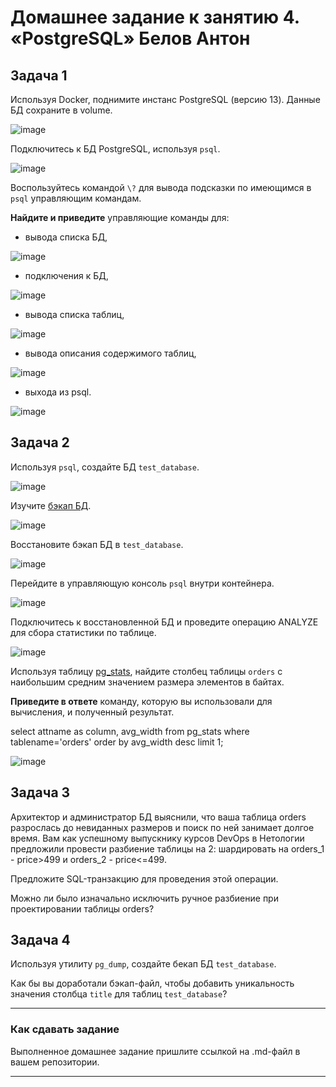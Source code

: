# Домашнее задание к занятию 4. «PostgreSQL» Белов Антон

## Задача 1

Используя Docker, поднимите инстанс PostgreSQL (версию 13). Данные БД сохраните в volume.

![image](https://github.com/Belovant/bd/assets/107868869/a14b45a4-8236-4d3b-82cf-6154ec87c452)

Подключитесь к БД PostgreSQL, используя `psql`.

![image](https://github.com/Belovant/bd/assets/107868869/7f457685-3cc8-4080-b503-635e88f07aac)

Воспользуйтесь командой `\?` для вывода подсказки по имеющимся в `psql` управляющим командам.

**Найдите и приведите** управляющие команды для:

- вывода списка БД,

![image](https://github.com/Belovant/bd/assets/107868869/449ed9b5-7ff9-4761-84da-207bab7fa585)

- подключения к БД,

![image](https://github.com/Belovant/bd/assets/107868869/4d6aac14-2aef-494f-87dc-ee0f7c240a19)
  
- вывода списка таблиц,

![image](https://github.com/Belovant/bd/assets/107868869/a6cd83bd-559f-4e6c-a069-1aa941588218)

- вывода описания содержимого таблиц,

![image](https://github.com/Belovant/bd/assets/107868869/d80a4eef-1b56-4cc2-b894-56c7c7a9acdf)

- выхода из psql.

![image](https://github.com/Belovant/bd/assets/107868869/c943e4d5-1ea7-4677-93d2-f59f8ce71893)

## Задача 2

Используя `psql`, создайте БД `test_database`.

![image](https://github.com/Belovant/bd/assets/107868869/b64ec67b-a71a-4860-9caf-e3152ec12a70)

Изучите [бэкап БД](https://github.com/netology-code/virt-homeworks/tree/virt-11/06-db-04-postgresql/test_data).

![image](https://github.com/Belovant/bd/assets/107868869/eb8ad432-8ef2-4c57-92f0-cf53b2d10c76)

Восстановите бэкап БД в `test_database`.

![image](https://github.com/Belovant/bd/assets/107868869/3241fd24-282f-4020-9a0a-2e11babc3121)

Перейдите в управляющую консоль `psql` внутри контейнера.

![image](https://github.com/Belovant/bd/assets/107868869/7ac32892-0b20-42c4-8757-8a4985674794)

Подключитесь к восстановленной БД и проведите операцию ANALYZE для сбора статистики по таблице.

![image](https://github.com/Belovant/bd/assets/107868869/65cbecf1-9342-4fe5-9a49-7518340e4300)

Используя таблицу [pg_stats](https://postgrespro.ru/docs/postgresql/12/view-pg-stats), найдите столбец таблицы `orders` 
с наибольшим средним значением размера элементов в байтах.

**Приведите в ответе** команду, которую вы использовали для вычисления, и полученный результат.

select attname as column, avg_width from pg_stats where tablename='orders' order by avg_width desc limit 1;

![image](https://github.com/Belovant/bd/assets/107868869/076caa54-42c4-4f82-ab90-dceee2e4c928)

## Задача 3

Архитектор и администратор БД выяснили, что ваша таблица orders разрослась до невиданных размеров и
поиск по ней занимает долгое время. Вам как успешному выпускнику курсов DevOps в Нетологии предложили
провести разбиение таблицы на 2: шардировать на orders_1 - price>499 и orders_2 - price<=499.

Предложите SQL-транзакцию для проведения этой операции.

Можно ли было изначально исключить ручное разбиение при проектировании таблицы orders?

## Задача 4

Используя утилиту `pg_dump`, создайте бекап БД `test_database`.

Как бы вы доработали бэкап-файл, чтобы добавить уникальность значения столбца `title` для таблиц `test_database`?

---

### Как cдавать задание

Выполненное домашнее задание пришлите ссылкой на .md-файл в вашем репозитории.

---


